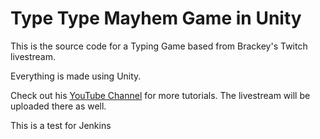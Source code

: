 # Type Type Mayhem Game in Unity
This is the source code for a Typing Game based from Brackey's Twitch livestream.

Everything is made using Unity.

Check out his [YouTube Channel](http://youtube.com/brackeys) for more tutorials. The livestream will be uploaded there as well.

This is a test for Jenkins